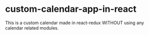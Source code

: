 # custom-calendar-app-in-react
This is a custom calendar made in react-redux WITHOUT using any calendar related modules.
